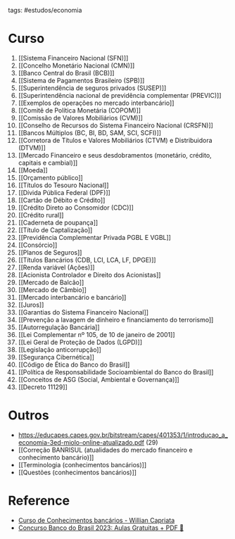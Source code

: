 tags: #estudos/economia 

# Curso
1. [[Sistema Financeiro Nacional (SFN)]]
2. [[Concelho Monetário Nacional (CMN)]]
3. [[Banco Central do Brasil (BCB)]]
4. [[Sistema de Pagamentos Brasileiro (SPB)]]
5. [[Superintendência de seguros privados (SUSEP)]]
6. [[Superintendência nacional de previdência complementar (PREVIC)]]
7. [[Exemplos de operações no mercado interbancário]]
8. [[Comitê de Política Monetária (COPOM)]]
9. [[Comissão de Valores Mobiliários (CVM)]]
10. [[Conselho de Recursos do Sistema Financeiro Nacional (CRSFN)]]
11. [[Bancos Múltiplos (BC, BI, BD, SAM, SCI, SCFI)]]
12. [[Corretora de Títulos e Valores Mobiliários (CTVM) e Distribuidora (DTVM)]]
13. [[Mercado Financeiro e seus desdobramentos (monetário, crédito, capitais e cambial)]]
14. [[Moeda]]
15. [[Orçamento público]]
16. [[Títulos do Tesouro Nacional]]
17. [[Dívida Pública Federal (DPF)]]
18. [[Cartão de Débito e Crédito]]
19. [[Crédito Direto ao Consomidor (CDC)]]
20. [[Crédito rural]]
21. [[Caderneta de poupança]]
22. [[Título de Captalização]]
23. [[Previdência Complementar Privada PGBL E VGBL]]
24. [[Consórcio]]
25. [[Planos de Seguros]]
26. [[Títulos Bancários (CDB, LCI, LCA, LF, DPGE)]]
27. [[Renda variável (Ações)]]
28. [[Acionista Controlador e Direito dos Acionistas]]
29. [[Mercado de Balcão]]
30. [[Mercado de Câmbio]]
31. [[Mercado interbancário e bancário]]
32. [[Juros]]
33. [[Garantias do Sistema Financeiro Nacional]]
34. [[Prevenção a lavagem de dinheiro e financiamento do terrorismo]]
35. [[Autorregulação Bancária]]
36. [[Lei Complementar nº 105, de 10 de janeiro de 2001]]
37. [[Lei Geral de Proteção de Dados (LGPD)]]
38. [[Legislação anticorrupção]]
39. [[Segurança Cibernética]]
40. [[Código de Ética do Banco do Brasil]]
41. [[Política de Responsabilidade Socioambiental do Banco do Brasil]]
42. [[Conceitos de ASG (Social, Ambiental e Governança)]]
43. [[Decreto 11129]]

# Outros
- https://educapes.capes.gov.br/bitstream/capes/401353/1/introducao_a_economia-3ed-miolo-online-atualizado.pdf (29)
- [[Correção BANRISUL (atualidades do mercado financeiro e conhecimento bancário)]]
- [[Terminologia (conhecimentos bancários)]]
- [[Questões (conhecimentos bancários)]]

# Reference
- [Curso de Conhecimentos bancários - Willian Capriata](https://www.youtube.com/playlist?list=PLlEeFe9_z5K3ExGDxpouQ051de08ZvERe)
- [Concurso Banco do Brasil 2023: Aulas Gratuitas + PDF 🚀](https://www.youtube.com/playlist?list=PLSkeYJRHX0YnON8kfiAwowkISGltf4KE2)

